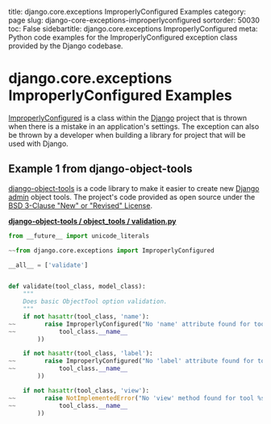 title: django.core.exceptions ImproperlyConfigured Examples
category: page
slug: django-core-exceptions-improperlyconfigured
sortorder: 50030
toc: False
sidebartitle: django.core.exceptions ImproperlyConfigured
meta: Python code examples for the ImproperlyConfigured exception class provided by the Django codebase. 


# django.core.exceptions ImproperlyConfigured Examples
[ImproperlyConfigured](https://github.com/django/django/blob/master/django/core/exceptions.py)
is a class within the [Django](/django.html) project that is thrown
when there is a mistake in an application's settings. The exception
can also be thrown by a developer when building a library for project
that will be used with Django.


## Example 1 from django-object-tools
[django-object-tools](https://github.com/praekelt/django-object-tools)
is a code library to make it easier to create new 
[Django admin](https://docs.djangoproject.com/en/dev/ref/contrib/admin/) 
object tools. The project's code provided as open source under the
[BSD 3-Clause "New" or "Revised" License](https://github.com/praekelt/django-object-tools/blob/develop/LICENSE).

[**django-object-tools / object_tools / validation.py**](https://github.com/praekelt/django-object-tools/blob/develop/object_tools/validation.py)

```python
from __future__ import unicode_literals

~~from django.core.exceptions import ImproperlyConfigured

__all__ = ['validate']


def validate(tool_class, model_class):
    """
    Does basic ObjectTool option validation.
    """
    if not hasattr(tool_class, 'name'):
~~        raise ImproperlyConfigured("No 'name' attribute found for tool %s." % (
~~            tool_class.__name__
        ))

    if not hasattr(tool_class, 'label'):
~~        raise ImproperlyConfigured("No 'label' attribute found for tool %s." % (
~~            tool_class.__name__
        ))

    if not hasattr(tool_class, 'view'):
~~        raise NotImplementedError("No 'view' method found for tool %s." % (
~~            tool_class.__name__
        ))
```
